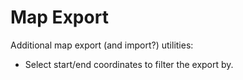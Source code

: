 # Map Export

Additional map export (and import?) utilities:

* Select start/end coordinates to filter the export by.
